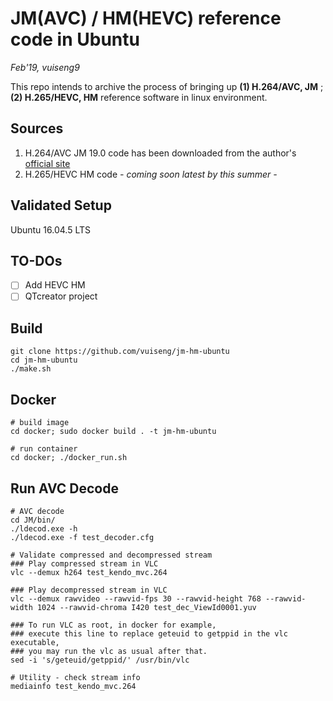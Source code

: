 # JM(AVC) / HM(HEVC) reference code in Ubuntu
*Feb'19, vuiseng9*

This repo intends to archive the process of bringing up **(1) H.264/AVC, JM** ; **(2) H.265/HEVC, HM** reference software in linux environment. 

## Sources
1. H.264/AVC JM 19.0 code has been downloaded from the author's [official site](http://iphome.hhi.de/suehring/tml/download/)
2. H.265/HEVC HM code *- coming soon latest by this summer -* 

## Validated Setup
Ubuntu 16.04.5 LTS

## TO-DOs
- [ ] Add HEVC HM
- [ ] QTcreator project

## Build
```
git clone https://github.com/vuiseng/jm-hm-ubuntu
cd jm-hm-ubuntu
./make.sh
```

## Docker
```
# build image
cd docker; sudo docker build . -t jm-hm-ubuntu

# run container
cd docker; ./docker_run.sh
```

## Run AVC Decode
```
# AVC decode
cd JM/bin/
./ldecod.exe -h
./ldecod.exe -f test_decoder.cfg

# Validate compressed and decompressed stream
### Play compressed stream in VLC
vlc --demux h264 test_kendo_mvc.264

### Play decompressed stream in VLC
vlc --demux rawvideo --rawvid-fps 30 --rawvid-height 768 --rawvid-width 1024 --rawvid-chroma I420 test_dec_ViewId0001.yuv

### To run VLC as root, in docker for example, 
### execute this line to replace geteuid to getppid in the vlc executable,
### you may run the vlc as usual after that. 
sed -i 's/geteuid/getppid/' /usr/bin/vlc

# Utility - check stream info
mediainfo test_kendo_mvc.264
```


